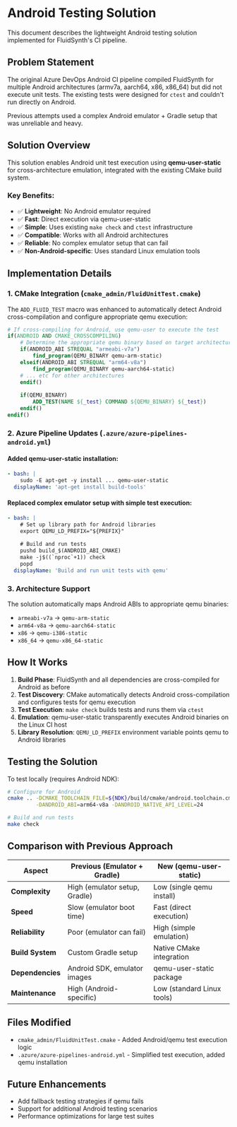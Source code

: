 # Android Testing Solution

This document describes the lightweight Android testing solution implemented for FluidSynth's CI pipeline.

## Problem Statement

The original Azure DevOps Android CI pipeline compiled FluidSynth for multiple Android architectures (armv7a, aarch64, x86, x86_64) but did not execute unit tests. The existing tests were designed for `ctest` and couldn't run directly on Android.

Previous attempts used a complex Android emulator + Gradle setup that was unreliable and heavy.

## Solution Overview

This solution enables Android unit test execution using **qemu-user-static** for cross-architecture emulation, integrated with the existing CMake build system.

### Key Benefits:
- ✅ **Lightweight**: No Android emulator required
- ✅ **Fast**: Direct execution via qemu-user-static  
- ✅ **Simple**: Uses existing `make check` and `ctest` infrastructure
- ✅ **Compatible**: Works with all Android architectures
- ✅ **Reliable**: No complex emulator setup that can fail
- ✅ **Non-Android-specific**: Uses standard Linux emulation tools

## Implementation Details

### 1. CMake Integration (`cmake_admin/FluidUnitTest.cmake`)

The `ADD_FLUID_TEST` macro was enhanced to automatically detect Android cross-compilation and configure appropriate qemu execution:

```cmake
# If cross-compiling for Android, use qemu-user to execute the test
if(ANDROID AND CMAKE_CROSSCOMPILING)
    # Determine the appropriate qemu binary based on target architecture
    if(ANDROID_ABI STREQUAL "armeabi-v7a")
        find_program(QEMU_BINARY qemu-arm-static)
    elseif(ANDROID_ABI STREQUAL "arm64-v8a")
        find_program(QEMU_BINARY qemu-aarch64-static)
    # ... etc for other architectures
    endif()
    
    if(QEMU_BINARY)
        ADD_TEST(NAME ${_test} COMMAND ${QEMU_BINARY} ${_test})
    endif()
endif()
```

### 2. Azure Pipeline Updates (`.azure/azure-pipelines-android.yml`)

#### Added qemu-user-static installation:
```yaml
- bash: |
    sudo -E apt-get -y install ... qemu-user-static
  displayName: 'apt-get install build-tools'
```

#### Replaced complex emulator setup with simple test execution:
```yaml
- bash: |
    # Set up library path for Android libraries
    export QEMU_LD_PREFIX="${PREFIX}"
    
    # Build and run tests
    pushd build_$(ANDROID_ABI_CMAKE)
    make -j$((`nproc`+1)) check
    popd
  displayName: 'Build and run unit tests with qemu'
```

### 3. Architecture Support

The solution automatically maps Android ABIs to appropriate qemu binaries:
- `armeabi-v7a` → `qemu-arm-static`
- `arm64-v8a` → `qemu-aarch64-static` 
- `x86` → `qemu-i386-static`
- `x86_64` → `qemu-x86_64-static`

## How It Works

1. **Build Phase**: FluidSynth and all dependencies are cross-compiled for Android as before
2. **Test Discovery**: CMake automatically detects Android cross-compilation and configures tests for qemu execution
3. **Test Execution**: `make check` builds tests and runs them via `ctest`
4. **Emulation**: qemu-user-static transparently executes Android binaries on the Linux CI host
5. **Library Resolution**: `QEMU_LD_PREFIX` environment variable points qemu to Android libraries

## Testing the Solution

To test locally (requires Android NDK):
```bash
# Configure for Android
cmake .. -DCMAKE_TOOLCHAIN_FILE=${NDK}/build/cmake/android.toolchain.cmake \
         -DANDROID_ABI=arm64-v8a -DANDROID_NATIVE_API_LEVEL=24

# Build and run tests  
make check
```

## Comparison with Previous Approach

| Aspect | Previous (Emulator + Gradle) | New (qemu-user-static) |
|--------|------------------------------|------------------------|
| **Complexity** | High (emulator setup, Gradle) | Low (single qemu install) |
| **Speed** | Slow (emulator boot time) | Fast (direct execution) |
| **Reliability** | Poor (emulator can fail) | High (simple emulation) |
| **Build System** | Custom Gradle setup | Native CMake integration |
| **Dependencies** | Android SDK, emulator images | qemu-user-static package |
| **Maintenance** | High (Android-specific) | Low (standard Linux tools) |

## Files Modified

- `cmake_admin/FluidUnitTest.cmake` - Added Android/qemu test execution logic
- `.azure/azure-pipelines-android.yml` - Simplified test execution, added qemu installation

## Future Enhancements

- Add fallback testing strategies if qemu fails
- Support for additional Android testing scenarios
- Performance optimizations for large test suites
